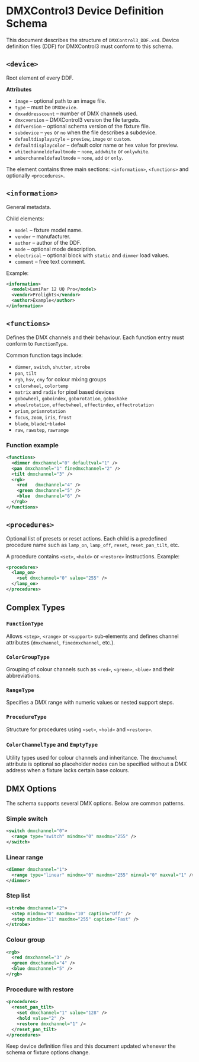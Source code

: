 # DMXControl3 Device Definition Schema

This document describes the structure of `DMXControl3_DDF.xsd`. Device definition files (DDF) for DMXControl3 must conform to this schema.

## `<device>`
Root element of every DDF.

**Attributes**
- `image` – optional path to an image file.
- `type` – must be `DMXDevice`.
- `dmxaddresscount` – number of DMX channels used.
- `dmxcversion` – DMXControl3 version the file targets.
- `ddfversion` – optional schema version of the fixture file.
- `subdevice` – `yes` or `no` when the file describes a subdevice.
- `defaultdisplaystyle` – `preview`, `image` or `custom`.
- `defaultdisplaycolor` – default color name or hex value for preview.
- `whitechanneldefaultmode` – `none`, `addwhite` or `onlywhite`.
- `amberchanneldefaultmode` – `none`, `add` or `only`.

The element contains three main sections: `<information>`, `<functions>` and optionally `<procedures>`.

## `<information>`
General metadata.

Child elements:
- `model` – fixture model name.
- `vendor` – manufacturer.
- `author` – author of the DDF.
- `mode` – optional mode description.
- `electrical` – optional block with `static` and `dimmer` load values.
- `comment` – free text comment.

Example:
```xml
<information>
  <model>LumiPar 12 UQ Pro</model>
  <vendor>Prolights</vendor>
  <author>Example</author>
</information>
```

## `<functions>`
Defines the DMX channels and their behaviour. Each function entry must conform to `FunctionType`.

Common function tags include:
- `dimmer`, `switch`, `shutter`, `strobe`
- `pan`, `tilt`
- `rgb`, `hsv`, `cmy` for colour mixing groups
- `colorwheel`, `colortemp`
- `matrix` and `radix` for pixel based devices
- `gobowheel`, `goboindex`, `goborotation`, `goboshake`
- `wheelrotation`, `effectwheel`, `effectindex`, `effectrotation`
- `prism`, `prismrotation`
- `focus`, `zoom`, `iris`, `frost`
- `blade`, `blade1`–`blade4`
- `raw`, `rawstep`, `rawrange`

### Function example
```xml
<functions>
  <dimmer dmxchannel="0" defaultval="1" />
  <pan dmxchannel="1" finedmxchannel="2" />
  <tilt dmxchannel="3" />
  <rgb>
    <red   dmxchannel="4" />
    <green dmxchannel="5" />
    <blue  dmxchannel="6" />
  </rgb>
</functions>
```

## `<procedures>`
Optional list of presets or reset actions. Each child is a predefined procedure name such as `lamp_on`, `lamp_off`, `reset`, `reset_pan_tilt`, etc.

A procedure contains `<set>`, `<hold>` or `<restore>` instructions. Example:
```xml
<procedures>
  <lamp_on>
    <set dmxchannel="0" value="255" />
  </lamp_on>
</procedures>
```

## Complex Types
### `FunctionType`
Allows `<step>`, `<range>` or `<support>` sub‑elements and defines channel attributes (`dmxchannel`, `finedmxchannel`, etc.).

### `ColorGroupType`
Grouping of colour channels such as `<red>`, `<green>`, `<blue>` and their abbreviations.

### `RangeType`
Specifies a DMX range with numeric values or nested support steps.

### `ProcedureType`
Structure for procedures using `<set>`, `<hold>` and `<restore>`.

### `ColorChannelType` and `EmptyType`
Utility types used for colour channels and inheritance. The
`dmxchannel` attribute is optional so placeholder nodes can be
specified without a DMX address when a fixture lacks certain
base colours.

## DMX Options
The schema supports several DMX options. Below are common patterns.

### Simple switch
```xml
<switch dmxchannel="0">
  <range type="switch" mindmx="0" maxdmx="255" />
</switch>
```

### Linear range
```xml
<dimmer dmxchannel="1">
  <range type="linear" mindmx="0" maxdmx="255" minval="0" maxval="1" />
</dimmer>
```

### Step list
```xml
<strobe dmxchannel="2">
  <step mindmx="0" maxdmx="10" caption="Off" />
  <step mindmx="11" maxdmx="255" caption="Fast" />
</strobe>
```

### Colour group
```xml
<rgb>
  <red dmxchannel="3" />
  <green dmxchannel="4" />
  <blue dmxchannel="5" />
</rgb>
```

### Procedure with restore
```xml
<procedures>
  <reset_pan_tilt>
    <set dmxchannel="1" value="128" />
    <hold value="2" />
    <restore dmxchannel="1" />
  </reset_pan_tilt>
</procedures>
```

Keep device definition files and this document updated whenever the schema or fixture options change.
